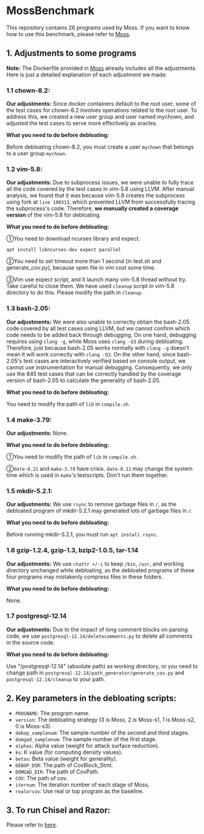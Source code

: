 # MossBenchmark
This repository contains 26 programs used by Moss. If you want to know how to use this benchmark, please refer to [Moss](https://github.com/BaiGeiQiShi/Moss).

## 1. Adjustments to some programs
**Note:** The Dockerfile provided in [Moss](https://github.com/BaiGeiQiShi/Moss) already includes all the adjustments. Here is just a detailed explanation of each adjustment we made.

### 1.1 chown-8.2:
**Our adjustments:** Since docker containers default to the root user, some of the test cases for chown-8.2 involves operations related to the root user. To address this, we created a new user group and user named mychown, and adjusted the test cases to serve more effectively as oracles.

**What you need to do before debloating:** 

Before debloating chown-8.2, you must create a user ```mychown``` that belongs to a user group ```mychown```.

### 1.2 vim-5.8: 
**Our adjustments:** Due to subprocess issues, we were unable to fully trace all the code covered by the test cases in vim-5.8 using LLVM. After manual analysis, we found that it was because vim-5.8 creates the subprocess using fork at ```line 100313```, which prevented LLVM from successfully tracing the subprocess's code. Therefore, **we manually created a coverage version** of the vim-5.8 for debloating.

**What you need to do before debloating:** 

①You need to download ncurses library and expect.

`apt install libncurses-dev expect parallel`

②You need to set timeout more than 1 second (in test.sh and generate_cov.py), because open file in vim cost some time.

③Vim use expect script, and it launch many vim-5.8 thread without tty. Take careful to close them. We have used `cleanup` script in vim-5.8 directory to do this. Please modify the path in `cleanup`.

### 1.3 bash-2.05:
**Our adjustments:** We were also unable to correctly obtain the bash-2.05 code covered by all test cases using LLVM, but we cannot confirm which code needs to be added back through debugging. On one hand, debugging requires using `clang -g`, while Moss uses `clang -O3` during debloating. Therefore, just because bash-2.05 works normally with `clang -g` doesn't mean it will work correctly with `clang -O3`. On the other hand, since bash-2.05's test cases are interactively verified based on console output, we cannot use instrumentation for manual debugging. Consequently, we only use the 845 test cases that can be correctly handled by the coverage version of bash-2.05 to calculate the generality of bash-2.05.

**What you need to do before debloating:** 

You need to modify the path of `lib` in `compile.sh`.

### 1.4 make-3.79:
**Our adjustments:** None.

**What you need to do before debloating:** 

①You need to modify the path of `lib` in `compile.sh`.

②`date-8.21` and `make-3.79` have crisis. `date-8.12` may change the system time which is used in `make`'s testscripts. Don't run them together.

### 1.5 mkdir-5.2.1:
**Our adjustments:** We use `rsync` to remove garbage files in `/`, as the debloated program of mkdir-5.2.1 may generated lots of garbage files in `/`.

**What you need to do before debloating:** 

Before running mkdir-5.2.1, you must run `apt install rsync`.
 
### 1.6 gzip-1.2.4, gzip-1.3, bzip2-1.0.5, tar-1.14
**Our adjustments:**  We use `chattr +/-i` to keep `/bin`, `/usr`, and working directory unchanged while debloating, as the debloated programs of these four programs may mistakenly compress files in these folders.

**What you need to do before debloating:** 

None.

### 1.7 postgresql-12.14
**Our adjustments:** Due to the impact of long comment blocks on parsing code, we use `postgresql-12.14/deletecomments.py` to delete all comments in the source code. 

**What you need to do before debloating:**

Use "/postgresql-12.14" (absolute path) as working directory, or you need to change path in `postgresql-12.14/path_generator/generate_cov.py` and `postgresql-12.14/cleanup` to your path.

## 2. Key parameters in the debloating scripts:
- `PROGNAME`: The program name.
- `version`: The debloating strategy (3 is Moss, 2 is Moss-s1, 1 is Moss-s2, 0 is Moss-s3).
- `debop_samplenum`: The sample number of the second and third stages.
- `domgad_samplenum`: The sample number of the first stage.
- `alphas`: Alpha value (weight for attack surface reduction).
- `ks`: K value (for computing density values).
- `betas`: Beta value (weight for generality).
- `DEBOP_DIR`: The path of CovBlock_Stmt.
- `DOMGAD_DIR`: The path of CovPath.
- `COV`: The path of cov.
- `iternum`: The iteration number of each stage of Moss.
- `realorcov`: Use real or top program as the baseline.

## 3. To run Chisel and Razor:
Please refer to [here](./scripts/README.md).
